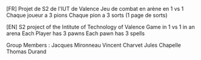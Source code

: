 [FR]
Projet de S2 de l'IUT de Valence
Jeu de combat en arène en 1 vs 1
Chaque joueur a 3 pions
Chaque pion a 3 sorts (1 page de sorts)

[EN]
S2 project of the Intitute of Technology of Valence
Game in 1 vs 1 in an arena
Each Player has 3 pawns
Each pawn has 3 spells

Group Members :
Jacques Mironneau  Vincent Charvet  Jules Chapelle  Thomas Durand 

